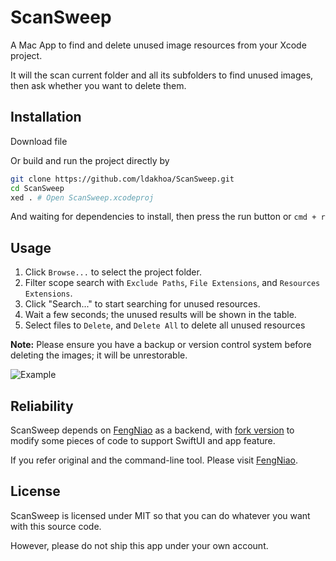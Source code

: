 # ScanSweep

A Mac App to find and delete unused image resources from your Xcode project.

It will the scan current folder and all its subfolders to find unused images, then ask whether you want to delete them.

## Installation

Download file

Or build and run the project directly by
```bash
git clone https://github.com/ldakhoa/ScanSweep.git
cd ScanSweep
xed . # Open ScanSweep.xcodeproj
```

And waiting for dependencies to install, then press the run button or `cmd + r`

## Usage

1. Click `Browse...` to select the project folder.
2. Filter scope search with `Exclude Paths`, `File Extensions`, and `Resources Extensions`.
3. Click "Search..." to start searching for unused resources.
4. Wait a few seconds; the unused results will be shown in the table.
5. Select files to `Delete`, and `Delete All` to delete all unused resources

**Note:** Please ensure you have a backup or version control system before deleting the images; it will be unrestorable.

![Example](./example.gif)

## Reliability

ScanSweep depends on [FengNiao](https://github.com/onevcat/FengNiao) as a backend, with [fork version](https://github.com/ldakhoa/FengNiao) to modify some pieces of code to support SwiftUI and app feature.

If you refer original and the command-line tool. Please visit [FengNiao](https://github.com/onevcat/FengNiao).

## License

ScanSweep is licensed under MIT so that you can do whatever you want with this source code.

However, please do not ship this app under your own account.